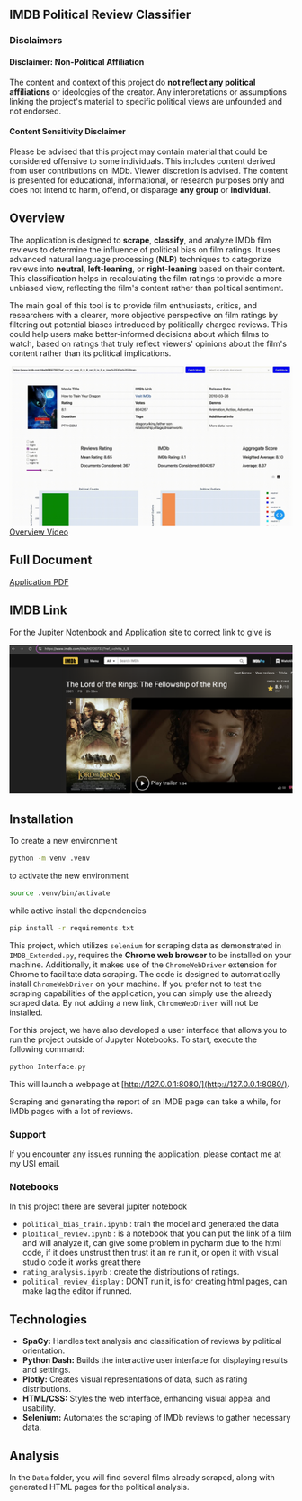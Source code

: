##  IMDB Political Review Classifier 

### Disclaimers
#### Disclaimer: Non-Political Affiliation
The content and context of this project do **not reflect any political affiliations** or ideologies of the creator. Any interpretations or assumptions linking the project's material to specific political views are unfounded and not endorsed.

#### Content Sensitivity Disclaimer
Please be advised that this project may contain material that could be considered offensive to some individuals. This includes content derived from user contributions on IMDb. Viewer discretion is advised. The content is presented for educational, informational, or research purposes only and does not intend to harm, offend, or disparage **any group** or **individual**.

## Overview 

The application is designed to **scrape**, **classify**, and analyze IMDb film reviews to determine the influence of political bias on film ratings. It uses advanced natural language processing (**NLP**) techniques to categorize reviews into **neutral**, **left-leaning**, or **right-leaning** based on their content. This classification helps in recalculating the film ratings to provide a more unbiased view, reflecting the film's content rather than political sentiment. 

The main goal of this tool is to provide film enthusiasts, critics, and researchers with a clearer, more objective perspective on film ratings by filtering out potential biases introduced by politically charged reviews. This could help users make better-informed decisions about which films to watch, based on ratings that truly reflect viewers' opinions about the film's content rather than its political implications.

![Overiew gif](gitData/IMDb%20Classifier2.gif)
[Overview Video](https://www.youtube.com/watch?v=BqZAfo1lhQ8&t=24s&ab_channel=MSstudioHD)

## Full Document
[Application PDF](gitData/Joy%20Albertini_TA_project.pdf)

## IMDB Link
For the Jupiter Notenbook and Application site to correct link to give is 

![IMBd link](gitData/imdb_linlk.png "IMDB Link")

## Installation 
To create a new environment
```bash 
python -m venv .venv 
```
to activate the new environment
```bash
source .venv/bin/activate
```
while active install the dependencies
```bash
pip install -r requirements.txt
```

This project, which utilizes `selenium` for scraping data as demonstrated in `IMDB_Extended.py`, requires the **Chrome web browser** to be installed on your machine. Additionally, it makes use of the `ChromeWebDriver` extension for Chrome to facilitate data scraping.
The code is designed to automatically install `ChromeWebDriver` on your machine. If you prefer not to test the scraping capabilities of the application, you can simply use the already scraped data. By not adding a new link, `ChromeWebDriver` will not be installed.

For this project, we have also developed a user interface that allows you to run the project outside of Jupyter Notebooks. To start, execute the following command:
```bash
python Interface.py
```
This will launch a webpage at [http://127.0.0.1:8080/](http://127.0.0.1:8080/).

Scraping and generating the report of an IMDB page can take a while, for IMDb pages with a lot of reviews.

### Support
If you encounter any issues running the application, please contact me at my USI email.

### Notebooks 
In this project there are several jupiter notebook 
- `political_bias_train.ipynb` : train the model and generated the data 
- `ploitical_review.ipynb` : is a notebook that you can put the link of a film and will analyze it, can give some problem in pycharm due to the html code, if it does unstrust then trust it an re run it, or open it with visual studio code it works great there
- `rating_analysis.ipynb` : create the distributions of ratings. 
- `political_review_display` : DONT run it, is for creating html pages, can make lag the editor if runned. 

## Technologies 
- **SpaCy:** Handles text analysis and classification of reviews by political orientation.
- **Python Dash:** Builds the interactive user interface for displaying results and settings.
- **Plotly:** Creates visual representations of data, such as rating distributions.
- **HTML/CSS:** Styles the web interface, enhancing visual appeal and usability.
- **Selenium:** Automates the scraping of IMDb reviews to gather necessary data.

## Analysis

In the `Data` folder, you will find several films already scraped, along with generated HTML pages for the political analysis.